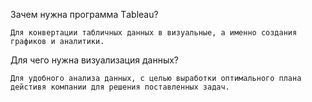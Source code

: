 Зачем нужна программа Тableau?

	Для конвертации табличных данных в визуальные, а именно создания графиков и аналитики.

Для чего нужна визуализация данных?

	Для удобного анализа данных, с целью выработки оптимального плана дейстивя компании для решения поставленных задач.